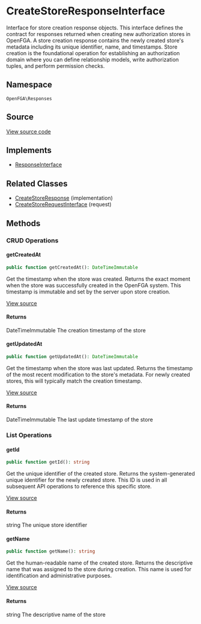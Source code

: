 # CreateStoreResponseInterface

Interface for store creation response objects. This interface defines the contract for responses returned when creating new authorization stores in OpenFGA. A store creation response contains the newly created store&#039;s metadata including its unique identifier, name, and timestamps. Store creation is the foundational operation for establishing an authorization domain where you can define relationship models, write authorization tuples, and perform permission checks.

## Namespace
`OpenFGA\Responses`

## Source
[View source code](https://github.com/evansims/openfga-php/blob/main/src/Responses/CreateStoreResponseInterface.php)

## Implements
* [ResponseInterface](ResponseInterface.md)

## Related Classes
* [CreateStoreResponse](Responses/CreateStoreResponse.md) (implementation)
* [CreateStoreRequestInterface](Requests/CreateStoreRequestInterface.md) (request)



## Methods

                                                                        
### CRUD Operations
#### getCreatedAt


```php
public function getCreatedAt(): DateTimeImmutable
```

Get the timestamp when the store was created. Returns the exact moment when the store was successfully created in the OpenFGA system. This timestamp is immutable and set by the server upon store creation.

[View source](https://github.com/evansims/openfga-php/blob/main/src/Responses/CreateStoreResponseInterface.php#L42)


#### Returns
DateTimeImmutable
 The creation timestamp of the store

#### getUpdatedAt


```php
public function getUpdatedAt(): DateTimeImmutable
```

Get the timestamp when the store was last updated. Returns the timestamp of the most recent modification to the store&#039;s metadata. For newly created stores, this will typically match the creation timestamp.

[View source](https://github.com/evansims/openfga-php/blob/main/src/Responses/CreateStoreResponseInterface.php#L72)


#### Returns
DateTimeImmutable
 The last update timestamp of the store

### List Operations
#### getId


```php
public function getId(): string
```

Get the unique identifier of the created store. Returns the system-generated unique identifier for the newly created store. This ID is used in all subsequent API operations to reference this specific store.

[View source](https://github.com/evansims/openfga-php/blob/main/src/Responses/CreateStoreResponseInterface.php#L52)


#### Returns
string
 The unique store identifier

#### getName


```php
public function getName(): string
```

Get the human-readable name of the created store. Returns the descriptive name that was assigned to the store during creation. This name is used for identification and administrative purposes.

[View source](https://github.com/evansims/openfga-php/blob/main/src/Responses/CreateStoreResponseInterface.php#L62)


#### Returns
string
 The descriptive name of the store

